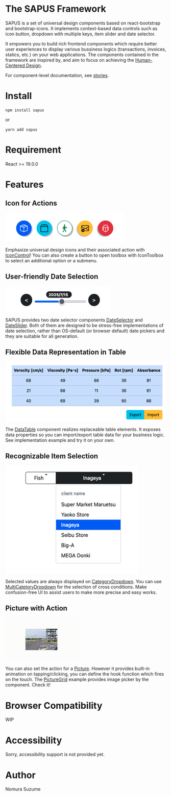 # The SAPUS Framework

SAPUS is a set of universal design components based on react-bootstrap and bootstrap-icons. It implements context-based data controls such as icon button, dropdown with multiple keys, item slider and date selector.


It empowers you to build rich frontend components which require better user experiences to display various bussiness logics
(transactions, invoices, statics, etc.) on your web applications.
The components contained in the framework are inspired by, and aim to focus on achieving the [Human-Centered Design](https://www.hcdnet.org/en/).

For component-level documentation, see [stories](https://g1eng.github.io/sapus-framework).

# Install

```shell
npm install sapus
```

or 

```shell
yarn add sapus
```

# Requirement

React >= 19.0.0

# Features

## Icon for Actions

![Icon for actions](./stories/assets/various-buttons.png)

Emphasize universal design icons and their associated action with [IconControl](https://g1eng.github.io/sapus-framework/?path=/docs/toolsets-iconcontrol--docs)! You can also create a button to open toolbox with IconToolbox to select an additional option or a submenu.


## User-friendly Date Selection

![User-friendly date selection](./stories/assets/date-range.png)

SAPUS provides two date selector components [DateSelector](https://g1eng.github.io/sapus-framework/?path=/docs/toolsets-dateselector--docs) and [DateSlider](https://g1eng.github.io/sapus-framework/?path=/docs/toolsets-dateslider--docs). Both of them are designed to be stress-free implementations of date selection, rather than OS-default (or browser default) date pickers and they are suitable for all generation.

## Flexible Data Representation in Table

![Flexible data representation in table](./stories/assets/data-table.png)

The [DataTable](https://g1eng.github.io/sapus-framework/?path=/docs/replesentations-datatable--docs) component realizes replaceable table elements. It exposes data properties so you can import/export table data for your business logic. See implementation example and try it on your own.


## Recognizable Item Selection

![Recognizable Item Selection](./stories/assets/category-dropdown.png)

Selected values are always displayed on [CategoryDropdown](https://g1eng.github.io/sapus-framework/?path=/docs/toolsets-categorydropdown--docs). You can use [MultiCatetoryDropdown](https://g1eng.github.io/sapus-framework/?path=/docs/toolsets-multycategorydropdown--docs) for the selection of cross conditions. Make confusion-free UI to assist users to make more precise and easy works.

## Picture with Action

![Picture with Action](./stories/assets/pic-dyn.gif)

You can also set the action for a [Picture](https://g1eng.github.io/sapus-framework/?path=/docs/replesentations-picture--docs). However it provides built-in animation on tapping/clicking, you can define the hook function which fires on the touch. The [PictureGrid](https://g1eng.github.io/sapus-framework/?path=/docs/implementation-examples-picturegrid--sample-picture-grid) example provides image picker by the component. Check it!


# Browser Compatibility

WIP 

# Accessibility

Sorry, accessibility support is not provided yet.


# Author

Nomura Suzume 
